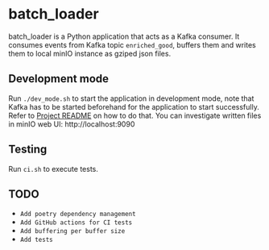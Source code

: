 # batch_loader
batch_loader is a Python application that acts as a Kafka consumer. It consumes events from Kafka topic 
```enriched_good```, buffers them and writes them to local minIO instance as gziped json files.


Development mode
-
Run ```./dev_mode.sh``` to start the application in development mode, note that Kafka has to be started beforehand for 
the application to start successfully. Refer to [Project README](https://github.com/AurimasGr/data-infrastructure-sample)
on how to do that. You can investigate written files in minIO web UI: http://localhost:9090

Testing
-
Run ```ci.sh``` to execute tests.

TODO
-
- ```Add poetry dependency management```
- ```Add GitHub actions for CI tests```
- ```Add buffering per buffer size```
- ```Add tests```
